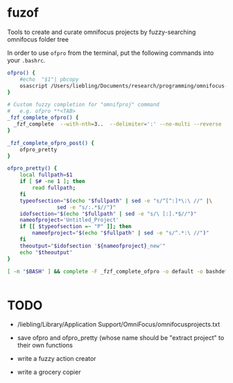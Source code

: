 # fuzof
Tools to create and curate omnifocus projects by fuzzy-searching omnifocus folder tree 

In order to use `ofpro` from the terminal, put the following commands into your `.bashrc`.

```bash
ofpro() {
	#echo  "$1"| pbcopy
	osascript /Users/liebling/Documents/research/programming/omnifocus-scripting/fuzof/NewOmnifocusProjectInContainer.scpt "$1" "$2"
}

# Custom fuzzy completion for "omnifproj" command
#   e.g. ofpro **<TAB>
_fzf_complete_ofpro() {
  _fzf_complete  --with-nth=3..  --delimiter=':' --no-multi --reverse  < ~/Desktop/omnifocusprojects.txt 
}

_fzf_complete_ofpro_post() {
	ofpro_pretty
}

ofpro_pretty() {
	local fullpath=$1
	if [ $# -ne 1 ]; then
		read fullpath;
	fi
	typeofsection="$(echo "$fullpath" | sed -e "s/^[^:]*\:\ //" |\
                sed -e "s/:.*$//")"
	idofsection="$(echo "$fullpath" | sed -e "s/\ [:].*$//")"
	nameofproject='Untitled_Project'	
	if [[ $typeofsection =~ "P" ]]; then
		nameofproject="$(echo "$fullpath" | sed -e "s/^.*:\ //")"
	fi
	theoutput="$idofsection '${nameofproject}_new'"
	echo "$theoutput"
}

[ -n "$BASH" ] && complete -F _fzf_complete_ofpro -o default -o bashdefault ofpro 



```


# TODO

* /liebling/Library/Application Support/OmniFocus/omnifocusprojects.txt
* save ofpro and ofpro_pretty (whose name should be "extract project" to their own functions

* write a fuzzy action creator
* write a grocery copier

